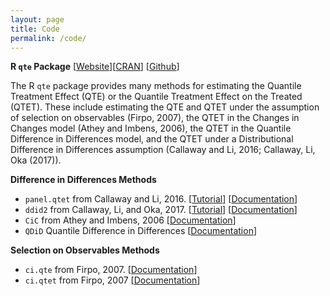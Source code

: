 ```yaml
---
layout: page
title: Code
permalink: /code/
---
```


**R `qte` Package** [[Website](http://bcallaway11.github.io/qte/)][[CRAN](https://cran.r-project.org/web/packages/qte/index.html)] [[Github](https://github.com/bcallaway11/qte)]

The R `qte` package provides many methods for estimating the Quantile Treatment Effect (QTE) or the Quantile Treatment Effect on the Treated (QTET). These include estimating the QTE and QTET under the assumption of selection on observables (Firpo, 2007), the QTET in the Changes in Changes model (Athey and Imbens, 2006), the QTET in the Quantile Difference in Differences model, and the QTET under a Distributional Difference in Differences assumption (Callaway and Li, 2016; Callaway, Li, Oka (2017)).

**Difference in Differences Methods**

  * `panel.qtet` from Callaway and Li, 2016. [[Tutorial](http://bcallaway11.github.io/qte/articles/panel-qtet.html)] [[Documentation](http://bcallaway11.github.io/qte/reference/panel.qtet.html)]
  * `ddid2` from Callaway, Li, and Oka, 2017.  [[Tutorial](http://bcallaway11.github.io/qte/articles/ddid2.html)] [[Documentation](http://bcallaway11.github.io/qte/reference/ddid2.html)]
  * `CiC` from Athey and Imbens, 2006 [[Documentation](http://bcallaway11.github.io/qte/reference/CiC.html)]
  * `QDiD` Quantile Difference in Differences [[Documentation](http://bcallaway11.github.io/qte/reference/QDiD.html)]

**Selection on Observables Methods**

  * `ci.qte` from Firpo, 2007.  [[Documentation](http://bcallaway11.github.io/qte/reference/ci-qte.html)]
  * `ci.qtet` from Firpo, 2007 [[Documentation](http://bcallaway11.github.io/qte/reference/ci-qtet.html)]

